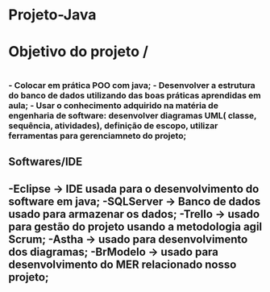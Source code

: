 # Projeto-Java

<h1>Objetivo do projeto /<h1>
<h3>- Colocar em prática POO com java;
- Desenvolver a estrutura do banco de dados utilizando das boas práticas aprendidas em aula;
- Usar o conhecimento adquirido na matéria de engenharia de software: desenvolver diagramas UML( classe, sequência, atividades), definição de escopo, utilizar 
ferramentas para gerenciamneto do projeto; <h3>

<h2> Softwares/IDE <h2>
-Eclipse -> IDE usada para o desenvolvimento do software em java;
-SQLServer -> Banco de dados usado para armazenar os dados;
-Trello -> usado para gestão do projeto usando a metodologia agil Scrum;
-Astha -> usado para desenvolvimento dos diagramas;
-BrModelo -> usado para desenvolvimento do MER relacionado nosso projeto;
